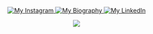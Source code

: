 <p align="center">
  <a target="_blank" href="https://www.instagram.com/chong_mk/">
    <img src="https://img.shields.io/badge/My%20Instagram--white?style=plastic&logo=instagram" alt="My Instagram" />
  </a>
  <a target="_blank" href="https://www.google.com">
    <img src="https://img.shields.io/badge/My%20Website--white?style=plastic&logo=workplace" alt="My Biography" />
  </a>
  <a target="_blank" href="https://www.linkedin.com/in/chesterchongmk/">
    <img src="https://img.shields.io/badge/My%20LinkedIn--white?style=plastic&logo=linkedin" alt="My LinkedIn" />
  </a>
</p>

<p align="center"><img src="https://github-readme-stats.vercel.app/api?username=chesterchong&show_icons=true&theme=maroongold"/></p>

<!---
chesterchong/chesterchong is a ✨ special ✨ repository because its `README.md` (this file) appears on your GitHub profile.
You can click the Preview link to take a look at your changes.
--->

<!---
- 👋 Hi, I’m @chesterchong
- 👀 I’m interested in ...
- 🌱 I’m currently learning ...
- 💞️ I’m looking to collaborate on ...
- 📫 How to reach me ...
--->
